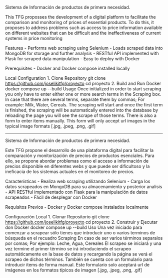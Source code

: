 Sistema de Información de productos de primera necesidad.

This TFG proposses the development of a digital platform to facilitate the comparison
and monitoring of prices of essential products. To do this, it proposes to address
problems such as access to price information available on different websites that can be
difficult and the ineffectiveness of current systems in price monitoring

Features
    - Performs web scraping using Selenium
    - Loads scraped data into MongoDB for storage and further analysis
    - RESTful API implemented with Flask for scraped data manipulation
    - Easy to deploy with Docker

Prerequisites
    - Docker and Docker compose installed locally

Local Configuration
    1. Clone Repository
        git clone https://github.com/joselikitfg/proyecto
        cd proyecto
    2.  Build and Run Docker
        docker compose up --build
Usage
    Once initialized in order to start scraping you only have to enter either one or more search
    terms in the Scraping box. In case that there are several terms, separate them by commas;
    For example: Milk, Water, Cereals.
    The scraping will start and once the first term is finished, the scraping will be automatically entered into the database by reloading the page you will see the scrape of those terms.
    There is also a form to enter items manually.
    This form will only accept url images in the typical image formats [.jpg, .jpeg, 
    .png, .gif]

----------------------------------------------------------------------------------------------------

Sistema de Información de productos de primera necesidad.

Este TFG propone el desarrollo de una plataforma digital para facilitar la comparación y monitorización de precios de productos esenciales. Para ello, se propone abordar problemas como el acceso a información de precios disponible en diferentes webs y que puede ser dificultoso y la ineficacia de los sistemas actuales en el monitoreo de precios.

Características
    - Realiza web scraping utilizando Selenium
    - Carga los datos scrapeados en MongoDB para su almacenamiento y posterior analisis
    - API RESTful implementado con Flask para la manipulación de datos scrapeados
    - Fácil de desplegar con Docker

Requisitos Previos
    - Docker y Docker compose instalados localmente

Configuración Local
    1. Clonar Repositorio
        git clone https://github.com/joselikitfg/proyecto
        cd proyecto
    2. Construir y Ejecutar don Docker
        docker compose up --build
Uso
    Una vez iniciado para comenzar a scrapear sólo tienes que introducir uno o varios 
    terminos de búsqueda en el recuadro Scraping
    En caso de ser varios términos separalos por comas; Por ejemplo: Leche, Agua, Cereales
    El scrapeo se iniciará y una vez termine el primer término se irá introduciendo el scrapeo
    automáticamente en la base de datos y recargando la página se verá el scrapeo de dichos términos.
    También se cuenta con un formulario para introducir items de forma manual.
    Este formulario solo aceptará url de imágenes en los formatos típicos de imagen [.jpg, .jpeg, 
    .png, .gif]
    
